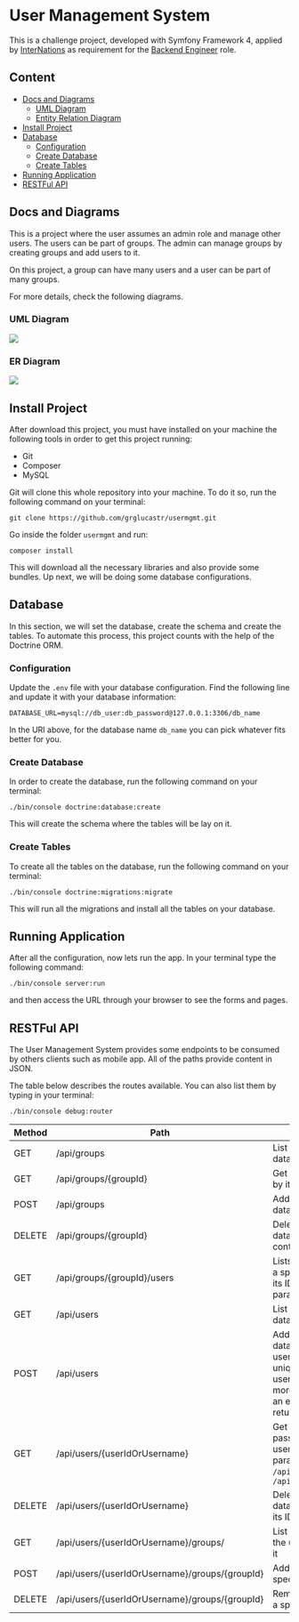 # User Management System


This is a challenge project, developed with Symfony Framework 4, applied by [InterNations](https://www.internations.org) as requirement for the [Backend Engineer](https://www.internations.org/career/vacancy/personio-99085?source=stackoverflow) role.

## Content
*  [Docs and Diagrams](#docs-and-diagrams)
  	 * [UML Diagram](#uml-diagram)
  	 * [Entity Relation Diagram](#er-diagram)
*  [Install Project](#install-project)
*  [Database](#db)
	 * [Configuration](#db-config)
	 * [Create Database](#db-create)
	 * [Create Tables](#db-create-tables)
*  [Running Application](#run-app)
*  [RESTFul API](#restful-api)


## <a name="docs-and-diagrams"></a>Docs and Diagrams

This is a project where the user assumes an admin role and manage other users. The users can be part of groups. The admin can manage groups by creating groups and add users to it. 

On this project, a group can have many users and a user can be part of many groups.

For more details, check the following diagrams.

### <a name="uml-diagram"></a>UML Diagram

![](https://i.ibb.co/8Mq6kXN/Class-Diagram.png)

### <a name="er-diagram"></a>ER Diagram
![](https://i.ibb.co/RHYFXyv/the-er.png)


## <a name="install-project"></a>Install Project
After download this project, you must have installed on your machine the following tools in order to get this project running:
* Git
* Composer
* MySQL
 
Git will clone this whole repository into your machine. To do it so, run the following command on your terminal:

```
git clone https://github.com/grglucastr/usermgmt.git
```

Go inside the folder ``` usermgmt ``` and run:
```
composer install
```
This will download all the necessary libraries and also provide some bundles.
Up next, we will be doing some database configurations.

## <a name="db"></a>Database
In this section, we will set the database, create the schema and create the tables. To automate this process, this project counts with the help of the Doctrine ORM.

### <a name="db-config"></a>Configuration
Update the ```.env``` file with your database configuration. Find the following line and update it with your database information:

```
DATABASE_URL=mysql://db_user:db_password@127.0.0.1:3306/db_name
```
 In the URI above, for the database name ```db_name``` you can pick whatever fits better for you.
 
 ### <a name="db-create"></a>Create Database
 
 In order to create the database, run the following command on your terminal:
 ```
./bin/console doctrine:database:create
```
This will create the schema where the tables will be lay on it.

### <a name="db-create-tables"></a>Create Tables

To create all the tables on the database, run the following command on your terminal:
 ```
./bin/console doctrine:migrations:migrate
```
This will run all the migrations and install all the tables on your database.

## <a name="run-app"></a>Running Application

After all the configuration, now lets run the app. In your terminal type the following command:
 ```
./bin/console server:run
```
and then access the URL through your browser to see the forms and pages.

## <a name="restful-api"></a>RESTFul API

The User Management System provides some endpoints to be consumed by others clients such as mobile app. All of the paths provide content in JSON. 

The table below describes the routes available. You can also list them by typing in your terminal:

 ```
./bin/console debug:router
```

| Method | Path | Description | Input Example |
| ------ | ------ | ------ | ------ |
| GET | /api/groups |List all groups from database | - |
| GET | /api/groups/{groupId} | Get a specific group by its ID | - |
| POST | /api/groups | Adds a new group to database | {"group_name": "Cooking"} |
| DELETE | /api/groups/{groupId} |Deletes a group from database if it doesn't contains any user.| - |
| GET | /api/groups/{groupId}/users  |Lists all the users from a specific group with its ID passed by URL parameter.| - |
| GET | /api/users | List all users from database | - | 
| POST | /api/users | Adds a new user to database. The username attribute is unique. If the same username is added more than once, than an error object is returned. | {"username": "grglucastr"} |
| GET | /api/users/{userIdOrUsername} | Get a specific user by passing its ID or its username to the URL parameter.  i.g.: ```/api/users/1``` or ```/api/users/grglucastr```|-|
| DELETE | /api/users/{userIdOrUsername}  | Delete a user from database by passing its ID or username | - |
| GET | /api/users/{userIdOrUsername}/groups/ | List all the groups that the user is attached to it | - |
| POST | /api/users/{userIdOrUsername}/groups/{groupId} | Adds a user to a specific group
| DELETE | /api/users/{userIdOrUsername}/groups/{groupId} | Removes a user from a specific group | - |

